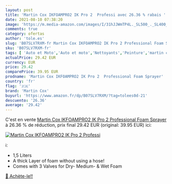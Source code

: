 ```yaml
---
layout: post
title: 'Martin Cox IKFOAMPRO2 IK Pro 2  Professi avec 26.36 % rabais '
date: 2021-08-10 07:38:20
image: 'https://m.media-amazon.com/images/I/31hJJWmTP4L._SL500_._SL400_.jpg'
comments: true
category: ofertas
author: 'tole.es'
slug: 'B07SLV7RXM-fr Martin Cox IKFOAMPRO2 IK Pro 2 Professional Foam Sprayer'
sku: 'B07SLV7RXM-fr'
tags: [ 'Auto et Moto','Auto et moto','Nettoyants','Peinture','martin cox', ]
actualPrice: 29.42 EUR
currency: EUR
price: 29.42
comparePrice: 39.95 EUR
prodname: 'Martin Cox IKFOAMPRO2 IK Pro 2  Professional Foam Sprayer'
country: 'fr'
flag: '🇫🇷'
brand: 'Martin Cox'
buyurl: 'https://www.amazon.fr/dp/B07SLV7RXM/?tag=tolees0d-21'
descuento: '26.36'
average: '29.42'
---
```


C'est en vente [Martin Cox IKFOAMPRO2 IK Pro 2  Professional Foam Sprayer](https://www.amazon.fr/dp/B07SLV7RXM/?tag=tolees0d-21)  à  26.36 % de réduction, prix final  29.42 EUR (original: 39.95 EUR) ici:

[![Martin Cox IKFOAMPRO2 IK Pro 2  Professi](https://m.media-amazon.com/images/I/31hJJWmTP4L._SL500_._SL400_.jpg)](https://www.amazon.fr/dp/B07SLV7RXM/?tag=tolees0d-21)

ℹ️:

- 1,5 Liters
- A thick Layer of foam without using a hose!
- Comes with 3 Valves for Dry- Medium- & Wet Foam

[🛒 Achète-le!!](https://www.amazon.fr/dp/B07SLV7RXM/?tag=tolees0d-21)

